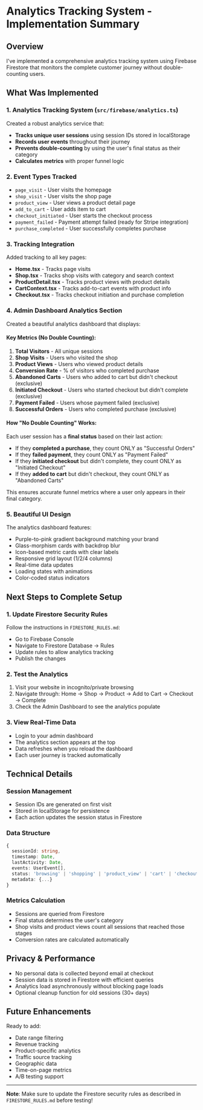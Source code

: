 # Analytics Tracking System - Implementation Summary

## Overview
I've implemented a comprehensive analytics tracking system using Firebase Firestore that monitors the complete customer journey without double-counting users.

## What Was Implemented

### 1. Analytics Tracking System (`src/firebase/analytics.ts`)
Created a robust analytics service that:
- **Tracks unique user sessions** using session IDs stored in localStorage
- **Records user events** throughout their journey
- **Prevents double-counting** by using the user's final status as their category
- **Calculates metrics** with proper funnel logic

### 2. Event Types Tracked
- `page_visit` - User visits the homepage
- `shop_visit` - User visits the shop page
- `product_view` - User views a product detail page
- `add_to_cart` - User adds item to cart
- `checkout_initiated` - User starts the checkout process
- `payment_failed` - Payment attempt failed (ready for Stripe integration)
- `purchase_completed` - User successfully completes purchase

### 3. Tracking Integration
Added tracking to all key pages:
- **Home.tsx** - Tracks page visits
- **Shop.tsx** - Tracks shop visits with category and search context
- **ProductDetail.tsx** - Tracks product views with product details
- **CartContext.tsx** - Tracks add-to-cart events with product info
- **Checkout.tsx** - Tracks checkout initiation and purchase completion

### 4. Admin Dashboard Analytics Section
Created a beautiful analytics dashboard that displays:

#### Key Metrics (No Double Counting):
1. **Total Visitors** - All unique sessions
2. **Shop Visits** - Users who visited the shop
3. **Product Views** - Users who viewed product details
4. **Conversion Rate** - % of visitors who completed purchase
5. **Abandoned Carts** - Users who added to cart but didn't checkout (exclusive)
6. **Initiated Checkout** - Users who started checkout but didn't complete (exclusive)
7. **Payment Failed** - Users whose payment failed (exclusive)
8. **Successful Orders** - Users who completed purchase (exclusive)

#### How "No Double Counting" Works:
Each user session has a **final status** based on their last action:
- If they **completed a purchase**, they count ONLY as "Successful Orders"
- If they **failed payment**, they count ONLY as "Payment Failed"
- If they **initiated checkout** but didn't complete, they count ONLY as "Initiated Checkout"
- If they **added to cart** but didn't checkout, they count ONLY as "Abandoned Carts"

This ensures accurate funnel metrics where a user only appears in their final category.

### 5. Beautiful UI Design
The analytics dashboard features:
- Purple-to-pink gradient background matching your brand
- Glass-morphism cards with backdrop blur
- Icon-based metric cards with clear labels
- Responsive grid layout (1/2/4 columns)
- Real-time data updates
- Loading states with animations
- Color-coded status indicators

## Next Steps to Complete Setup

### 1. Update Firestore Security Rules
Follow the instructions in `FIRESTORE_RULES.md`:
- Go to Firebase Console
- Navigate to Firestore Database → Rules
- Update rules to allow analytics tracking
- Publish the changes

### 2. Test the Analytics
1. Visit your website in incognito/private browsing
2. Navigate through: Home → Shop → Product → Add to Cart → Checkout → Complete
3. Check the Admin Dashboard to see the analytics populate

### 3. View Real-Time Data
- Login to your admin dashboard
- The analytics section appears at the top
- Data refreshes when you reload the dashboard
- Each user journey is tracked automatically

## Technical Details

### Session Management
- Session IDs are generated on first visit
- Stored in localStorage for persistence
- Each action updates the session status in Firestore

### Data Structure
```typescript
{
  sessionId: string,
  timestamp: Date,
  lastActivity: Date,
  events: UserEvent[],
  status: 'browsing' | 'shopping' | 'product_view' | 'cart' | 'checkout' | 'payment_failed' | 'completed',
  metadata: {...}
}
```

### Metrics Calculation
- Sessions are queried from Firestore
- Final status determines the user's category
- Shop visits and product views count all sessions that reached those stages
- Conversion rates are calculated automatically

## Privacy & Performance
- No personal data is collected beyond email at checkout
- Session data is stored in Firestore with efficient queries
- Analytics load asynchronously without blocking page loads
- Optional cleanup function for old sessions (30+ days)

## Future Enhancements
Ready to add:
- Date range filtering
- Revenue tracking
- Product-specific analytics
- Traffic source tracking
- Geographic data
- Time-on-page metrics
- A/B testing support

---

**Note**: Make sure to update the Firestore security rules as described in `FIRESTORE_RULES.md` before testing!

